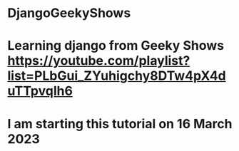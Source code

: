 # DjangoGeekyShows
# Learning django from Geeky Shows https://youtube.com/playlist?list=PLbGui_ZYuhigchy8DTw4pX4duTTpvqlh6
# I am starting this tutorial on 16 March 2023